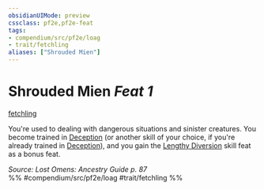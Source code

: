 ```yaml
---
obsidianUIMode: preview
cssclass: pf2e,pf2e-feat
tags:
- compendium/src/pf2e/loag
- trait/fetchling
aliases: ["Shrouded Mien"]
---
```

# Shrouded Mien  *Feat 1*  
[fetchling](../../rules/traits/fetchling-b2.md)  


You're used to dealing with dangerous situations and sinister creatures. You become trained in [Deception](../skills.md#Deception) (or another skill of your choice, if you're already trained in [Deception](../skills.md#Deception)), and you gain the [Lengthy Diversion](lengthy-diversion.md) skill feat as a bonus feat.

*Source: Lost Omens: Ancestry Guide p. 87*  
%% #compendium/src/pf2e/loag #trait/fetchling %%